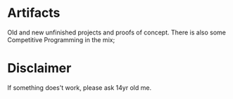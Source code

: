 # Artifacts
Old and new unfinished projects and proofs of concept. There is also some Competitive Programming in the mix;

# Disclaimer
If something does't work, please ask 14yr old me.

